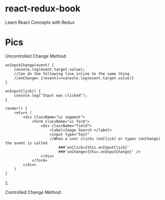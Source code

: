 # react-redux-book
 Learn React Concepts with Redux
 
 
 
 
 
 
 # Pics

Uncontrolled Change Method:

    onInputChange(event) {
        console.log(event.target.value);
        //Can do the following line inline to the same thing
        //onChange= {(event)=>console.log(event.target.value)}
    }

    onInputClick() {
        console.log("Input was clicked");
    }

    render() {
        return (
            <div className="ui segment">
                <form className="ui form">
                    <div className="field">
                        <label>Image Search </label>
                        <input type="text"
                        //When a user clicks (onClick) or types (onChange) the event is called
                            ###`onClick={this.onInputClick}`
                            ###'onChange={this.onInputChange}' />
                    </div>
                </form>
            </div>
        )
    }
};

Controlled Change Method:



  
